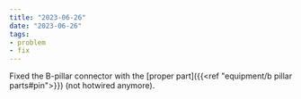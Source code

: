 ```yaml
---
title: "2023-06-26"
date: "2023-06-26"
tags:
- problem
- fix
---
```

Fixed the B-pillar connector with the [proper part]({{<ref "equipment/b pillar parts#pin">}}) (not hotwired anymore).
